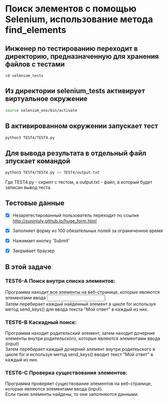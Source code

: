 # Поиск элементов с помощью Selenium, использование метода find_elements

## Инженер по тестированию переходит в директорию, предназначенную для хранения файлов с тестами
```
cd selenium_tests
```
## Из директории selenium_tests активирует виртуальное окружение
```sh
source selenium_env/bin/activate
```
## В активированном окружении запускает тест 
```sh
python3 TEST4/TEST4.py
```
## Для вывода результата в отдельный файл зпускает командой 
```sh
python3 TEST4/TEST4.py >> TEST4/output.txt
```
Где TEST4.py -  скрипт с тестом, а output.txt - файл, в который будет записан вывод теста.

## Тестовые данные
- [x] Незарегестированный пользователь переходит по ссылке http://suninjuly.github.io/huge_form.html
- [x] Заполняет форму из 100 обязательных полей за ограниченное время
- [x] Нажимает кнопку 'Submit'
- [x] Закрывает браузер


## В этой задаче
### TEST6-A Поиск внутри списка элементов:
Программа находит все элементы на веб-странице, которые являются элементами ввода <input>.\
Затем перебирает каждый найденный элемент в цикле for используя метод send_keys() для ввода текста "Мой ответ" в каждый из них.

### TEST6-B Каскадный поиск:  
Программа находит родительский элемент, затем находит дочерние элементы внутри родительского, которые являются элементами ввода (input) \
Затем перебирает каждый дочерний элемент внутри родитеьского в цикле for и используя метод send_keys()  вводит текст "Мой ответ" в каждый из них.

### TEST6-С Проверка существования элементов: 
Программа  проверяет существование элементов на веб-странице, которые являются элементами ввода (input). \
Если такие элементы найдены, то они заполняются данными. 
